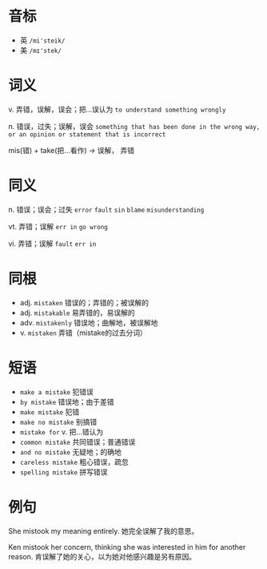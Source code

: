 # 音标

- 英 `/mi'steik/`
- 美 `/mɪ'stek/`

# 词义

v. 弄错，误解，误会；把…误认为
`to understand something wrongly`

n. 错误，过失；误解，误会
`something that has been done in the wrong way, or an opinion or statement that is incorrect`



mis(错) + take(把…看作) → 误解， 弄错

# 同义

n. 错误；误会；过失
`error` `fault` `sin` `blame` `misunderstanding`

vt. 弄错；误解
`err in` `go wrong`

vi. 弄错；误解
`fault` `err in`

# 同根

- adj. `mistaken` 错误的；弄错的；被误解的
- adj. `mistakable` 易弄错的，易误解的
- adv. `mistakenly` 错误地；曲解地，被误解地
- v. `mistaken` 弄错（mistake的过去分词）

# 短语

- `make a mistake` 犯错误
- `by mistake` 错误地；由于差错
- `make mistake` 犯错
- `make no mistake` 别搞错
- `mistake for` v. 把…错认为
- `common mistake` 共同错误；普通错误
- `and no mistake` 无疑地；的确地
- `careless mistake` 粗心错误，疏忽
- `spelling mistake` 拼写错误

# 例句

She mistook my meaning entirely.
她完全误解了我的意思。

Ken mistook her concern, thinking she was interested in him for another reason.
肯误解了她的关心，以为她对他感兴趣是另有原因。


